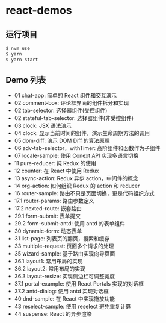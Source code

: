 # react-demos

## 运行项目

```sh
$ nvm use
$ yarn
$ yarn start
```

## Demo 列表

- 01 chat-app: 简单的 React 组件和交互演示
- 02 comment-box: 评论框界面的组件拆分和实现
- 02 tab-selector: 选择器组件(受控组件)
- 02 stateful-tab-selector: 选择器组件(非受控组件)
- 03 clock: JSX 语法演示
- 04 clock: 显示当前时间的组件，演示生命周期方法的调用
- 05 dom-diff: 演示 DOM Diff 的算法原理
- 06 adv-tab-selector，withTimer: 高阶组件和函数作为子组件
- 07 locale-sample:  使用 Conext API 实现多语言切换
- 11 pure-reducer: 纯 Redux 的使用
- 12 counter: 在 React 中使用 Redux
- 13 async-action: Redux 异步 action，中间件的概念
- 14 org-action: 如何组织 Redux 的 action 和 reducer
- 16 router-sample: 路由不只是页面切换，更是代码组织方式
- 17.1 router-params: 路由参数定义
- 17.2 nexted-route: 嵌套路由
- 29.1 form-submit:  表单提交
- 29.2 form-submit-antd: 使用 antd 的表单组件
- 30 dynamic-form: 动态表单
- 31 list-page: 列表页的翻页，搜索和缓存
- 33 multiple-request: 页面多个请求的处理
- 35 wizard-sample: 基于路由实现向导页面
- 36.1 layout1: 常用布局的实现
- 36.2 layout2: 常用布局的实现
- 36.3 layout-resize: 实现侧边栏可调整宽度
- 37.1 portal-example: 使用 React Portals 实现的对话框
- 37.2 antd-dialog: 使用 antd 实现对话框
- 40 dnd-sample: 在 React 中实现拖放功能
- 43 reselect-sample: 使用 reselect 避免重复计算
- 44 suspense: React 的异步渲染
